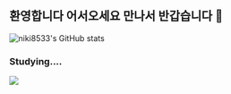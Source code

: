## 환영합니다 어서오세요 만나서 반갑습니다 👋


![niki8533's GitHub stats](https://github-readme-stats.vercel.app/api?username=niki8533&show_icons=true&theme=tokyonight)

### Studying....
<img src="https://img.shields.io/badge/Java-dbf3a4?style=for-the-badge&logo=java&logoColor=#F7DF1E">
